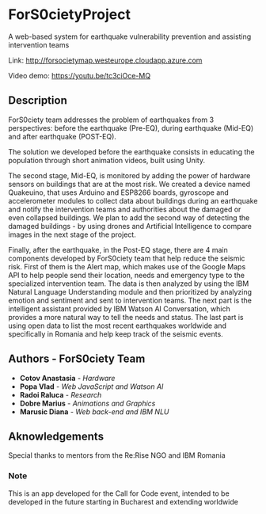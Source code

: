 # ForS0cietyProject

A web-based system for earthquake vulnerability prevention and assisting intervention teams

Link: http://forsocietymap.westeurope.cloudapp.azure.com

Video demo: https://youtu.be/tc3ciOce-MQ
## Description
ForS0ciety team addresses the problem of earthquakes from 3 perspectives: before the earthquake (Pre-EQ), during earthquake (Mid-EQ) and after earthquake (POST-EQ). 

The solution we developed before the earthquake consists in educating the population through short animation videos, built using Unity. 


The second stage, Mid-EQ, is monitored by adding the power of hardware sensors on buildings that are at the most risk. We created a device named Quakeuino, that uses Arduino and ESP8266 boards, gyroscope and accelerometer modules to collect data about buildings during an earthquake and notify the intervention teams and authorities about the damaged or even collapsed buildings. We plan to add the second way of detecting the damaged buildings - by using drones and Artificial Intelligence to compare images in the next stage of the project.

Finally, after the earthquake, in the Post-EQ stage, there are 4 main components developed by ForS0ciety team that help reduce the seismic risk. First of them is the Alert map, which makes use of the Google Maps API to help people send their location, needs and emergency type to the specialized intervention team. The data is then analyzed by using the IBM Natural Language Understanding module and then prioritized by analyzing emotion and sentiment and sent to intervention teams. The next part is the intelligent assistant provided by IBM Watson AI Conversation, which provides a more natural way to tell the needs and status. The last part is using open data to list the most recent earthquakes worldwide and specifically in Romania and help keep track of the seismic events.


## Authors - ForS0ciety Team
- **Cotov Anastasia** - *Hardware*
- **Popa Vlad** - *Web JavaScript and Watson AI*
- **Radoi Raluca** - *Research*
- **Dobre Marius** - *Animations and Graphics*
- **Marusic Diana** - *Web back-end and IBM NLU*


## Aknowledgements
Special thanks to mentors from the Re:Rise NGO and IBM Romania

### Note
This is an app developed for the Call for Code event, intended to be developed in the future starting in Bucharest and extending worldwide
